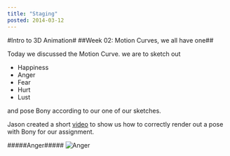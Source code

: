 ```yaml
---
title: "Staging"
posted: 2014-03-12
---
```


#Intro to 3D Animation#
##Week 02: Motion Curves, we all have one##

Today we discussed the Motion Curve. we are to sketch out  

- Happiness
- Anger
- Fear
- Hurt
- Lust

and pose Bony according to our one of our sketches.


Jason created a short [video][2] to show us how to correctly render out a pose with Bony for our assignment.

#####Anger#####
![Anger](http://i.imgur.com/Eu21ZeW.jpg)




[1]: https://autonline.aut.ac.nz/webapps/discussionboard/do/forum?action=list_threads&nav=group_forum&group_id=_88915_1&course_id=_76289_1&conf_id=_135183_1&forum_id=_171802_1
[2]:https://autonline.aut.ac.nz/bbcswebdav/pid-1321658-dt-message-rid-5213744_4/institution/Papers/DIGD503/Publish/rendering_a_jpg.mp4